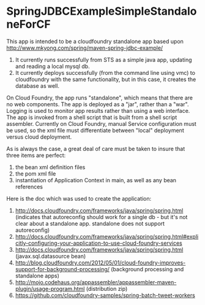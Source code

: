 SpringJDBCExampleSimpleStandaloneForCF
======================================

This app is intended to be a cloudfoundry standalone app based upon http://www.mkyong.com/spring/maven-spring-jdbc-example/ 
 
1. It currently runs successfully from STS as a simple java app, updating and reading a local mysql db.
2. It currently deploys successfully (from the command line using vmc) to cloudfoundry with the same functionality, but in this case,
it creates the database as well.

On Cloud Foundry, the app runs "standalone", which means that there are no web components. The app is deployed as a "jar", rather than a "war".
Logging is used to monitor app results rather than using a web interface. The app is invoked from a shell script that is built from a shell script 
assembler. Currently on Cloud Foundry, manual Service configuration must be used, so the xml file must differentiate between "local" deployment 
versus cloud deployment.

As is always the case, a great deal of care must be taken to insure that three items are perfect:
1. the bean xml definition files
2. the pom xml file
3. instantiation of Application Context in main, as well as any bean references

Here is the doc which was used to create the application:
1. http://docs.cloudfoundry.com/frameworks/java/spring/spring.html (indicates that autoreconfig should work for a single db - but it's not
clear about a standalone app. standalone does not support autoreconfig)
2. http://docs.cloudfoundry.com/frameworks/java/spring/spring.html#explicitly-configuring-your-application-to-use-cloud-foundry-services
3. http://docs.cloudfoundry.com/frameworks/java/spring/spring.html (javax.sql.datasource bean)
4. http://blog.cloudfoundry.com/2012/05/01/cloud-foundry-improves-support-for-background-processing/ (background processing and standalone apps)
5. http://mojo.codehaus.org/appassembler/appassembler-maven-plugin/usage-program.html (distribution zip)
6. https://github.com/cloudfoundry-samples/spring-batch-tweet-workers
